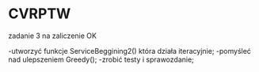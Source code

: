 # CVRPTW
zadanie 3 na zaliczenie OK


-utworzyć funkcje ServiceBeggining2() która działa iteracyjnie;
-pomyśleć nad ulepszeniem Greedy();
-zrobić testy i sprawozdanie;
